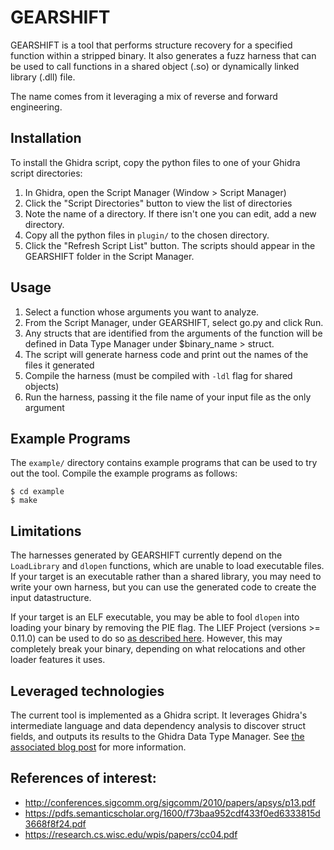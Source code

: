 # GEARSHIFT
GEARSHIFT is a tool that performs structure recovery for a specified function
within a stripped binary.  It also generates a fuzz harness that can be used
to call functions in a shared object (.so) or dynamically linked library (.dll)
file.

The name comes from it leveraging a mix of reverse and forward engineering.

## Installation

To install the Ghidra script, copy the python files to one of your Ghidra
script directories:

1. In Ghidra, open the Script Manager (Window > Script Manager)
2. Click the "Script Directories" button to view the list of directories
3. Note the name of a directory. If there isn't one you can edit, add a new directory.
4. Copy all the python files in `plugin/` to the chosen directory.
5. Click the "Refresh Script List" button. The scripts should appear in the GEARSHIFT folder in the Script Manager.

## Usage

1. Select a function whose arguments you want to analyze.
2. From the Script Manager, under GEARSHIFT, select go.py and click Run.
3. Any structs that are identified from the arguments of the function will be
   defined in Data Type Manager under $binary_name > struct.
4. The script will generate harness code and print out the names of the files
   it generated
5. Compile the harness (must be compiled with `-ldl` flag for shared objects)
6. Run the harness, passing it the file name of your input file as the only
argument

## Example Programs

The `example/` directory contains example programs that can be used to try out
the tool. Compile the example programs as follows:
```
$ cd example
$ make
```

## Limitations
The harnesses generated by GEARSHIFT currently depend on the `LoadLibrary` and
`dlopen` functions, which are unable to load executable files. If your target
is an executable rather than a shared library, you may need to write your own
harness, but you can use the generated code to create the input datastructure.

If your target is an ELF executable, you may be able to fool `dlopen` into
loading your binary by removing the PIE flag. The LIEF Project (versions >= 0.11.0)
can be used to do so [as described
here](https://lief.quarkslab.com/doc/latest/tutorials/08_elf_bin2lib.html#warning-for-glic-2-29-users).
However, this may completely break your binary, depending on what relocations
and other loader features it uses.

## Leveraged technologies
The current tool is implemented as a Ghidra script. It leverages Ghidra's
intermediate language and data dependency analysis to discover struct fields,
and outputs its results to the Ghidra Data Type Manager. See
[the associated blog post](https://blog.grimm-co.com/) for more information.

## References of interest:

- http://conferences.sigcomm.org/sigcomm/2010/papers/apsys/p13.pdf
- https://pdfs.semanticscholar.org/1600/f73baa952cdf433f0ed6333815d3668f8f24.pdf
- https://research.cs.wisc.edu/wpis/papers/cc04.pdf

